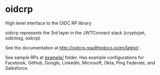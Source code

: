 # oidcrp
High level interface to the OIDC RP library

oidcrp represents the 3rd layer in the
JWTConnect stack (cryptojwt, oidcmsg, oidcrp)

See the documentation at http://oidcrp.readthedocs.io/en/latest/ .

See sample RPs at [example/](https://github.com/IdentityPython/JWTConnect-Python-OidcRP/tree/master/example) folder.
Has example configurations for Facebook, GitHub, Google, LinkedIn, Microsoft, Okta, Ping Federate, and Salesforce.
